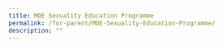 ```yaml
---
title: MOE Sexuality Education Programme
permalink: /for-parent/MOE-Sexuality-Education-Programme/
description: ""
---
```

